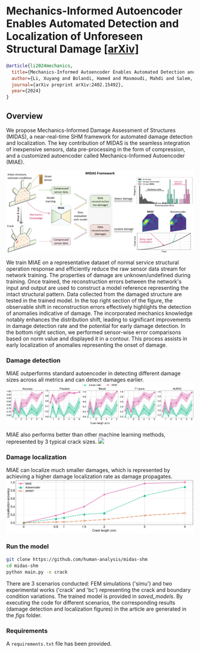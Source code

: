 # Mechanics-Informed Autoencoder Enables Automated Detection and Localization of Unforeseen Structural Damage [[arXiv]](https://arxiv.org/abs/2402.15492)

```BibTex
@article{li2024mechanics,
  title={Mechanics-Informed Autoencoder Enables Automated Detection and Localization of Unforeseen Structural Damage},
  author={Li, Xuyang and Bolandi, Hamed and Masmoudi, Mahdi and Salem, Talal and Lajnef, Nizar and Boddeti, Vishnu Naresh},
  journal={arXiv preprint arXiv:2402.15492},
  year={2024}
}
```

## Overview
We propose Mechanics-Informed Damage Assessment of Structures (MIDAS), a near-real-time SHM framework for automated damage detection and localization. The key contribution of MIDAS is the seamless integration of inexpensive sensors, data pre-processing in the form of compression, and a customized autoencoder called Mechanics-Informed Autoencoder (MIAE).

![Automated structural damage detection and localization framework](assets/fig1.png " ")

We train MIAE on a representative dataset of normal service structural operation response and efficiently reduce the raw sensor data stream for network training. The properties of damage are unknown/undefined during training. Once trained, the reconstruction errors between the network's input and output are used to construct a model reference representing the intact structural pattern. Data collected from the damaged structure are tested in the trained model. In the top right section of the figure, the observable shift in reconstruction errors effectively highlights the detection of anomalies indicative of damage. The incorporated mechanics knowledge notably enhances the distribution shift, leading to significant improvements in damage detection rate and the potential for early damage detection. In the bottom right section, we performed sensor-wise error comparisons based on norm value and displayed it in a contour. This process assists in early localization of anomalies representing the onset of damage.

### Damage detection
MIAE outperforms standard autoencoder in detecting different damage sizes across all metrics and can detect damages earlier.
![ ](assets/fig2.1.png " ")

MIAE also performs better than other machine learning methods, represented by 3 typical crack sizes.
![ ](assets/fig2.2.png " ")

### Damage localization
MIAE can localize much smaller damages, which is represented by achieving a higher damage localization rate as damage propagates.
![ ](assets/fig3.png " ")


### Run the model

```bash
git clone https://github.com/human-analysis/midas-shm
cd midas-shm
python main.py -e crack
```

There are 3 scenarios conducted: FEM simulations ('simu') and two experimental works ('crack' and 'bc') representing the crack and boundary condition variations. The trained model is provided in _saved_models_. By executing the code for different scenarios, the corresponding results (damage detection and localization figures) in the article are generated in the _figs_ folder. 

### Requirements
A `requirements.txt` file has been provided.


